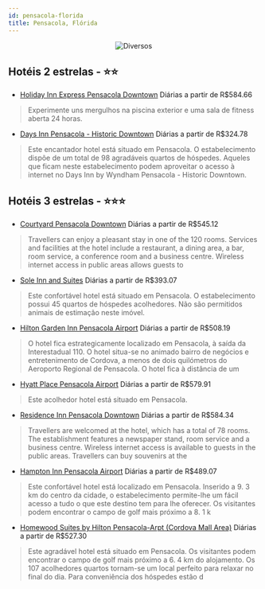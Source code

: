 ```yaml
---
id: pensacola-florida
title: Pensacola, Flórida
---
```


<center><img src="https://i.travelapi.com/hotels/16000000/15990000/15981000/15980967/015e4641_z.jpg" alt="Diversos" /></center>


## Hotéis 2 estrelas - ⭐️⭐️

-    [Holiday Inn Express Pensacola Downtown](https://www.hurb.com/hoteis/pensacola/holiday-inn-express-pensacola-downtown-JNP-JP00394F?cmp=18055) Diárias a partir de R$584.66
   > Experimente uns mergulhos na piscina exterior e uma sala de fitness aberta 24 horas.
-    [Days Inn Pensacola - Historic Downtown](https://www.hurb.com/hoteis/pensacola/days-inn-pensacola-historic-downtown-JNP-JP148118?cmp=18055) Diárias a partir de R$324.78
   > Este encantador hotel está situado em Pensacola. O estabelecimento dispõe de um total de 98 agradáveis quartos de hóspedes. Aqueles que ficam neste estabelecimento podem aproveitar o acesso à internet no Days Inn by Wyndham Pensacola - Historic Downtown. 

## Hotéis 3 estrelas - ⭐️⭐️⭐️

-    [Courtyard Pensacola Downtown](https://www.hurb.com/hoteis/pensacola/courtyard-pensacola-downtown-JNP-JP148077?cmp=18055) Diárias a partir de R$545.12
   > Travellers can enjoy a pleasant stay in one of the 120 rooms. Services and facilities at the hotel include a restaurant, a dining area, a bar, room service, a conference room and a business centre. Wireless internet access in public areas allows guests to
-    [Sole Inn and Suites](https://www.hurb.com/hoteis/pensacola/sole-inn-and-suites-JNP-JP192991?cmp=18055) Diárias a partir de R$393.07
   > Este confortável hotel está situado em Pensacola. O estabelecimento possui 45 quartos de hóspedes acolhedores. Não são permitidos animais de estimação neste imóvel. 
-    [Hilton Garden Inn Pensacola Airport](https://www.hurb.com/hoteis/pensacola/hilton-garden-inn-pensacola-airport-JNP-JP850156?cmp=18055) Diárias a partir de R$508.19
   > O hotel fica estrategicamente localizado em Pensacola, à saída da Interestadual 110. O hotel situa-se no animado bairro de negócios e entretenimento de Cordova, a menos de dois quilómetros do Aeroporto Regional de Pensacola. O hotel fica à distância de um
-    [Hyatt Place Pensacola Airport](https://www.hurb.com/hoteis/pensacola/hyatt-place-pensacola-airport-JNP-JP768009?cmp=18055) Diárias a partir de R$579.91
   > Este acolhedor hotel está situado em Pensacola. 
-    [Residence Inn Pensacola Downtown](https://www.hurb.com/hoteis/pensacola/residence-inn-pensacola-downtown-JNP-JP148134?cmp=18055) Diárias a partir de R$584.34
   > Travellers are welcomed at the hotel, which has a total of 78 rooms. The establishment features a newspaper stand, room service and a business centre. Wireless internet access is available to guests in the public areas. Travellers can buy souvenirs at the
-    [Hampton Inn Pensacola Airport](https://www.hurb.com/hoteis/pensacola/hampton-inn-pensacola-airport-JNP-JP847852?cmp=18055) Diárias a partir de R$489.07
   > Este confortável hotel está localizado em Pensacola. Inserido a 9. 3 km do centro da cidade, o estabelecimento permite-lhe um fácil acesso a tudo o que este destino tem para lhe oferecer. Os visitantes podem encontrar o campo de golf mais próximo a 8. 1 k
-    [Homewood Suites by Hilton Pensacola-Arpt (Cordova Mall Area)](https://www.hurb.com/hoteis/pensacola/homewood-suites-by-hilton-pensacola-arpt-cordova-mall-area-JNP-JP147571?cmp=18055) Diárias a partir de R$527.30
   > Este agradável hotel está situado em Pensacola. Os visitantes podem encontrar o campo de golf mais próximo a 6. 4 km do alojamento. Os 107 acolhedores quartos tornam-se um local perfeito para relaxar no final do dia. Para conveniência dos hóspedes estão d
